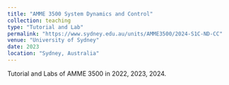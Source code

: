 ```yaml
---
title: "AMME 3500 System Dynamics and Control"
collection: teaching
type: "Tutorial and Lab"
permalink: "https://www.sydney.edu.au/units/AMME3500/2024-S1C-ND-CC"
venue: "University of Sydney"
date: 2023
location: "Sydney, Australia"
---
```


Tutorial and Labs of AMME 3500 in 2022, 2023, 2024.

